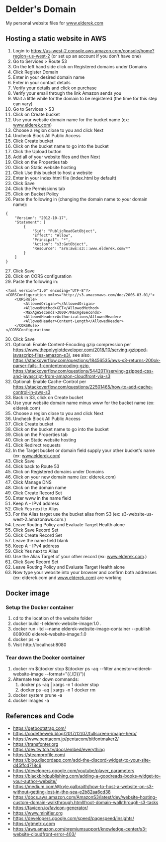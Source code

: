 # Delder's Domain

My personal website files for www.elderek.com

## Hosting a static website in AWS

1. Login to https://us-west-2.console.aws.amazon.com/console/home?region=us-west-2 (or set up an account if you don't have one)
1. Go to Services > Route 53
1. On the left hand side click on Registered domains under Domains
1. Click Register Domain
1. Enter in your desired domain name
1. Enter in your contact details
1. Verify your details and click on purchase
1. Verify your email through the link Amazon sends you
1. Wait a little while for the domain to be registered (the time for this step can vary)
1. Go to Services > S3
1. Click on Create bucket
1. Use your website domain name for the bucket name (ex: www.elderek.com)
1. Choose a region close to you and click Next
1. Uncheck Block All Public Access
1. Click Create bucket
1. Click on the bucket name to go into the bucket
1. Click the Upload button
1. Add all of your website files and then Next
1. Click on the Properties tab
1. Click on Static website hosting
1. Click Use this bucket to host a website
1. Enter in your index html file (index.html by default)
1. Click Save
1. Click the Permissions tab
1. Click on Bucket Policy
1. Paste the following in (changing the domain name to your domain name):
```
{
    "Version": "2012-10-17",
    "Statement": [
        {
            "Sid": "PublicReadGetObject",
            "Effect": "Allow",
            "Principal": "*",
            "Action": "s3:GetObject",
            "Resource": "arn:aws:s3:::www.elderek.com/*"
        }
    ]
}
```
27. Click Save
1. Click on CORS configuration
1. Paste the following in:
```
<?xml version="1.0" encoding="UTF-8"?>
<CORSConfiguration xmlns="http://s3.amazonaws.com/doc/2006-03-01/">
    <CORSRule>
        <AllowedOrigin>*</AllowedOrigin>
        <AllowedMethod>GET</AllowedMethod>
        <MaxAgeSeconds>3000</MaxAgeSeconds>
        <AllowedHeader>Authorization</AllowedHeader>    
        <AllowedHeader>Content-Length</AllowedHeader>
    </CORSRule>
</CORSConfiguration>
```
30. Click Save
1. Optional: Enable Content-Encoding gzip compression per https://www.thepolyglotdeveloper.com/2018/10/serving-gzipped-javascript-files-amazon-s3/, see also: https://stackoverflow.com/questions/18456535/aws-s3-returns-200ok-parser-fails-if-contentencoding-gzip, https://stackoverflow.com/questions/5442011/serving-gzipped-css-and-javascript-from-amazon-cloudfront-via-s3
1. Optional: Enable Cache-Control per https://stackoverflow.com/questions/22501465/how-to-add-cache-control-in-aws-s3
1. Back in S3, click on Create bucket
1. Use your website domain name minus www for the bucket name (ex: elderek.com)
1. Choose a region close to you and click Next
1. Uncheck Block All Public Access
1. Click Create bucket
1. Click on the bucket name to go into the bucket
1. Click on the Properties tab
1. Click on Static website hosting
1. Click Redirect requests
1. In the Target bucket or domain field supply your other bucket's name (ex: www.elderek.com)
1. Click Save
1. Click back to Route 53
1. Click on Registered domains under Domains
1. Click on your new domain name (ex: elderek.com)
1. Click Manage DNS
1. Click on the domain name
1. Click Create Record Set
1. Enter www in the name field
1. Keep A - IPv4 address
1. Click Yes next to Alias
1. For the Alias target use the bucket alias from S3 (ex: s3-website-us-west-2.amazonaws.com.)
1. Leave Routing Policy and Evaluate Target Health alone
1. Click Save Record Set
1. Click Create Record Set
1. Leave the name field blank
1. Keep A - IPv4 address
1. Click Yes next to Alias
1. Use the Alias Target of your other record (ex: www.elderek.com.)
1. Click Save Record Set
1. Leave Routing Policy and Evaluate Target Health alone
1. Now type your website into your browser and confirm both addresses (ex: elderek.com and www.elderek.com) are working

## Docker image

### Setup the Docker container

1. cd to the location of the website folder
1. docker build -t elderek-website-image:1.0 .
1. docker run -itd --name elderek-website-image-container --publish 8080:80 elderek-website-image:1.0
1. docker ps -a
1. Visit http://localhost:8080

### Tear down the Docker container

1. docker rm $(docker stop $(docker ps -aq --filter ancestor=elderek-website-image --format="{{.ID}}"))
1. Alternate tear down commands:
    1. docker ps -aq | xargs -n 1 docker stop
    1. docker ps -aq | xargs -n 1 docker rm
1. docker system prune -a
1. docker images -a

## References and Code

* https://getbootstrap.com/
* https://codetheweb.blog/2017/12/07/fullscreen-image-hero/
* https://www.pentacom.jp/pentacom/bitfontmaker2/
* https://transfonter.org
* https://dev.twitch.tv/docs/embed/everything
* https://steamprofile.com/
* https://blog.discordapp.com/add-the-discord-widget-to-your-site-d45ffcd718c6
* https://developers.google.com/youtube/player_parameters
* https://blackbirdpublishing.com/adding-a-goodreads-books-widget-to-your-author-website/
* https://medium.com/@kyle.galbraith/how-to-host-a-website-on-s3-without-getting-lost-in-the-sea-e2b82aa6cd38
* https://docs.aws.amazon.com/AmazonS3/latest/dev/website-hosting-custom-domain-walkthrough.html#root-domain-walkthrough-s3-tasks
* https://favicon.io/favicon-generator/
* https://www.minifier.org
* https://developers.google.com/speed/pagespeed/insights/
* https://gtmetrix.com
* https://aws.amazon.com/premiumsupport/knowledge-center/s3-website-cloudfront-error-403/
